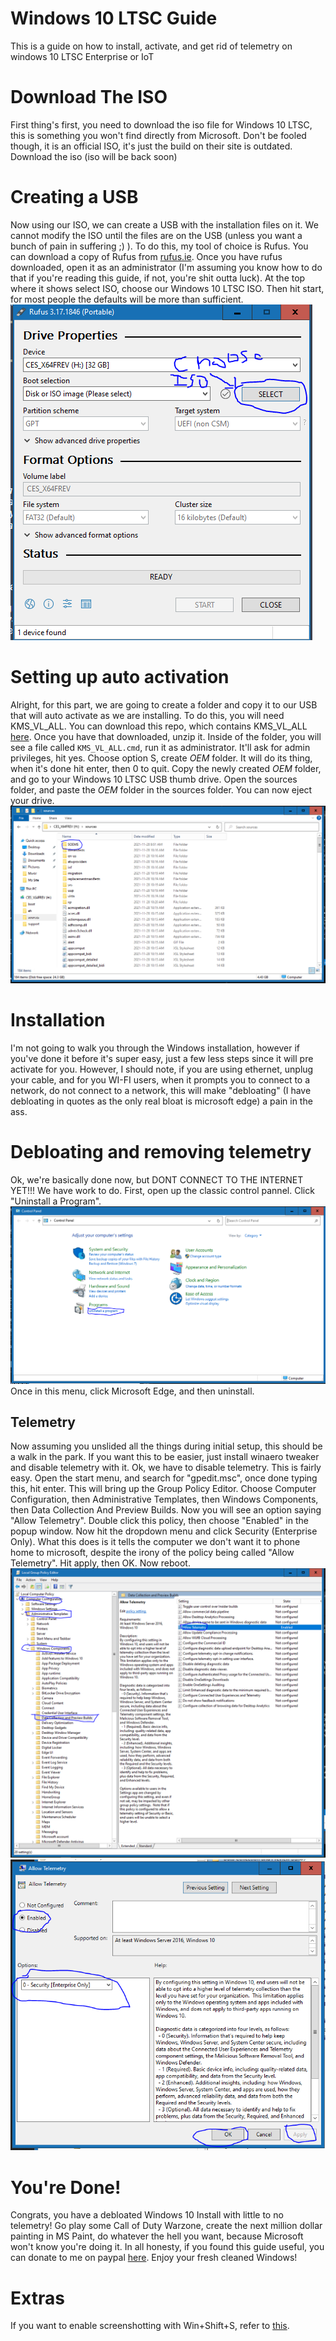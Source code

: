 # Windows 10 LTSC Guide
 This is a guide on how to install, activate, and get rid of telemetry on windows 10 LTSC Enterprise or IoT
# Download The ISO
First thing's first, you need to download the iso file for Windows 10 LTSC, this is something you won't find directly from Microsoft. Don't be fooled though, it is an official ISO, it's just the build on their site is outdated.
Download the iso (iso will be back soon)
# Creating a USB
Now using our ISO, we can create a USB with the installation files on it. We cannot modify the ISO until the files are on the USB (unless you want a bunch of pain in suffering ;) ). To do this, my tool of choice is Rufus. You can download a copy of Rufus from [rufus.ie](https://rufus.ie). Once you have rufus downloaded, open it as an administrator (I'm assuming you know how to do that if you're reading this guide, if not, you're shit outta luck). At the top where it shows select ISO, choose our Windows 10 LTSC ISO. Then hit start, for most people the defaults will be more than sufficient. 
![Rufus](rufus.PNG)
# Setting up auto activation
Alright, for this part, we are going to create a folder and copy it to our USB that will auto activate as we are installing. To do this, you will need KMS_VL_ALL. You can download this repo, which contains KMS_VL_ALL [here](https://github.com/quinnzbellz/windows10ltsc-guide/archive/refs/heads/main.zip). Once you have that downloaded, unzip it. Inside of the folder, you will see a file called `KMS_VL_ALL.cmd`, run it as administrator. It'll ask for admin privileges, hit yes. Choose option S, create $OEM$ folder. It will do its thing, when it's done hit enter, then 0 to quit. Copy the newly created $OEM$ folder, and go to your Windows 10 LTSC USB thumb drive. Open the sources folder, and paste the $OEM$ folder in the sources folder. You can now eject your drive.
![folderondrive](oem.PNG)
# Installation
I'm not going to walk you through the Windows installation, however if you've done it before it's super easy, just a few less steps since it will pre activate for you. However, I should note, if you are using ethernet, unplug your cable, and for you WI-FI users, when it prompts you to connect to a network, do not connect to a network, this will make "debloating" (I have debloating in quotes as the only real bloat is microsoft edge) a pain in the ass.
# Debloating and removing telemetry
Ok, we're basically done now, but DONT CONNECT TO THE INTERNET YET!!! We have work to do. First, open up the classic control pannel. Click "Uninstall a Program".
![uninstall](prg.PNG)
Once in this menu, click Microsoft Edge, and then uninstall.
## Telemetry
Now assuming you unslided all the things during initial setup, this should be a walk in the park. If you want this to be easier, just install winaero tweaker and disable telemetry with it. Ok, we have to disable telemetry. This is fairly easy. Open the start menu, and search for "gpedit.msc", once done typing this, hit enter. This will bring up the Group Policy Editor. Choose Computer Configuration, then Administrative Templates, then Windows Components, then Data Collection And Preview Builds. Now you will see an option saying "Allow Telemetry". Double click this policy, then choose "Enabled" in the popup window. Now hit the dropdown menu and click Security (Enterprise Only). What this does is it tells the computer we don't want it to phone home to microsoft, despite the irony of the policy being called "Allow Telemetry". Hit apply, then OK. Now reboot.
![disable1](disable1.PNG)
![disable2](disable2.PNG)
# You're Done!
Congrats, you have a debloated Windows 10 Install with little to no telemetry! Go play some Call of Duty Warzone, create the next million dollar painting in MS Paint, do whatever the hell you want, because Microsoft won't know you're doing it. In all honesty, if you found this guide useful, you can donate to me on paypal [here](https://paypal.me/quinnshady007?country.x=CA&locale.x=en_US). Enjoy your fresh cleaned Windows!

# Extras
If you want to enable screenshotting with Win+Shift+S, refer to [this](https://github.com/Liub0myr/Win-10-LTSC-21H2-Clip-and-Snip-fix).
